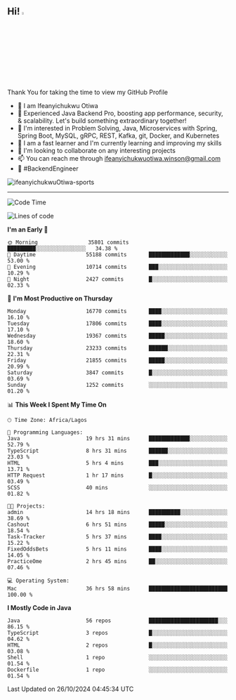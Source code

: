 <!-- BLOG-POST-LIST:START --><!-- BLOG-POST-LIST:END -->

## Hi! <img src="https://media.giphy.com/media/hvRJCLFzcasrR4ia7z/giphy.gif" width="4%"> 

Thank You for taking the time to view my GitHub Profile

- 👋 I am Ifeanyichukwu Otiwa
- 🚀 Experienced Java Backend Pro, boosting app performance, security, & scalability. Let's build something extraordinary together!
- 👀 I'm interested in Problem Solving, Java, Microservices with Spring, Spring Boot, MySQL, gRPC, REST, Kafka, git, Docker, and Kubernetes
- 🌱 I am a fast learner and I'm currently learning and improving my skills
- 💞️ I'm looking to collaborate on any interesting projects
- 📫 You can reach me through ifeanyichukwuotiwa.winson@gmail.com
- 🚀 #BackendEngineer

<p align="left" marginTop="10px"> <img src="https://komarev.com/ghpvc/?username=ifeanyichukwuOtiwa-sports&label=Profile%20views&color=0e75b6&style=for-the-badge" alt="ifeanyichukwuOtiwa-sports" /> </p>

***

<!--START_SECTION:waka-->
![Code Time](http://img.shields.io/badge/Code%20Time-3%2C037%20hrs%2053%20mins-blue)

![Lines of code](https://img.shields.io/badge/From%20Hello%20World%20I%27ve%20Written-25.7%20million%20lines%20of%20code-blue)

**I'm an Early 🐤** 

```text
🌞 Morning                35801 commits       █████████░░░░░░░░░░░░░░░░   34.38 % 
🌆 Daytime                55188 commits       █████████████░░░░░░░░░░░░   53.00 % 
🌃 Evening                10714 commits       ███░░░░░░░░░░░░░░░░░░░░░░   10.29 % 
🌙 Night                  2427 commits        █░░░░░░░░░░░░░░░░░░░░░░░░   02.33 % 
```
📅 **I'm Most Productive on Thursday** 

```text
Monday                   16770 commits       ████░░░░░░░░░░░░░░░░░░░░░   16.10 % 
Tuesday                  17806 commits       ████░░░░░░░░░░░░░░░░░░░░░   17.10 % 
Wednesday                19367 commits       █████░░░░░░░░░░░░░░░░░░░░   18.60 % 
Thursday                 23233 commits       ██████░░░░░░░░░░░░░░░░░░░   22.31 % 
Friday                   21855 commits       █████░░░░░░░░░░░░░░░░░░░░   20.99 % 
Saturday                 3847 commits        █░░░░░░░░░░░░░░░░░░░░░░░░   03.69 % 
Sunday                   1252 commits        ░░░░░░░░░░░░░░░░░░░░░░░░░   01.20 % 
```


📊 **This Week I Spent My Time On** 

```text
🕑︎ Time Zone: Africa/Lagos

💬 Programming Languages: 
Java                     19 hrs 31 mins      █████████████░░░░░░░░░░░░   52.79 % 
TypeScript               8 hrs 31 mins       ██████░░░░░░░░░░░░░░░░░░░   23.03 % 
HTML                     5 hrs 4 mins        ███░░░░░░░░░░░░░░░░░░░░░░   13.71 % 
HTTP Request             1 hr 17 mins        █░░░░░░░░░░░░░░░░░░░░░░░░   03.49 % 
SCSS                     40 mins             ░░░░░░░░░░░░░░░░░░░░░░░░░   01.82 % 

🐱‍💻 Projects: 
admin                    14 hrs 18 mins      ██████████░░░░░░░░░░░░░░░   38.69 % 
Cashout                  6 hrs 51 mins       █████░░░░░░░░░░░░░░░░░░░░   18.54 % 
Task-Tracker             5 hrs 37 mins       ████░░░░░░░░░░░░░░░░░░░░░   15.22 % 
FixedOddsBets            5 hrs 11 mins       ████░░░░░░░░░░░░░░░░░░░░░   14.05 % 
PracticeOme              2 hrs 45 mins       ██░░░░░░░░░░░░░░░░░░░░░░░   07.46 % 

💻 Operating System: 
Mac                      36 hrs 58 mins      █████████████████████████   100.00 % 
```

**I Mostly Code in Java** 

```text
Java                     56 repos            ██████████████████████░░░   86.15 % 
TypeScript               3 repos             █░░░░░░░░░░░░░░░░░░░░░░░░   04.62 % 
HTML                     2 repos             █░░░░░░░░░░░░░░░░░░░░░░░░   03.08 % 
Shell                    1 repo              ░░░░░░░░░░░░░░░░░░░░░░░░░   01.54 % 
Dockerfile               1 repo              ░░░░░░░░░░░░░░░░░░░░░░░░░   01.54 % 
```




 Last Updated on 26/10/2024 04:45:34 UTC
<!--END_SECTION:waka-->

<!--
<p align="center">
![trophy](https://github-profile-trophy.vercel.app/?username=ifeanyichukwuOtiwa-sports&theme=onedark) (https://github.com/ryo-ma/github-profile-trophy)
</p>
-->

<!---
ifeanyi-otiwa/ifeanyi-otiwa is a ✨ special ✨ repository because its `README.md` (this file) appears on your GitHub profile.
You can click the Preview link to take a look at your changes.
--->
